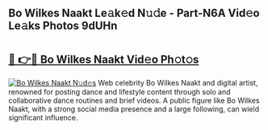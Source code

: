 ## Bo Wilkes Naakt Le𝚊k𝚎d N𝚞𝚍e - Part-N6A Vid𝚎o Le𝚊ks Photos 9dUHn

# <h2><a href="http://fb0vhyf.evod.top/?m=Bo+Wilkes+Naakt">🔗 👉🔴 Bo Wilkes Naakt Vid𝚎o Ph𝚘t𝚘s</a></h2>

[![Bo Wilkes Naakt N𝚞d𝚎s](https://i.imgur.com/8V9OHl7.gif)](http://fb0vhyf.evod.top/?m=Bo+Wilkes+Naakt)
Web celebrity Bo Wilkes Naakt and digital artist, renowned for posting dance and lifestyle content through solo and collaborative dance routines and brief videos. A public figure like Bo Wilkes Naakt, with a strong social media presence and a large following, can wield significant influence. 
